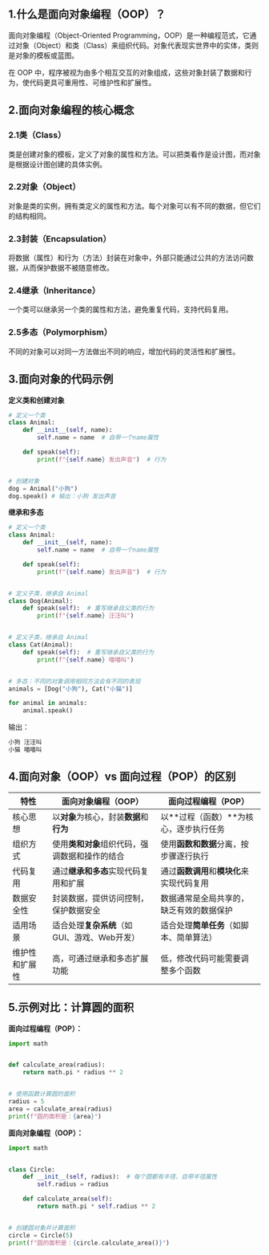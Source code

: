 ## 1.什么是面向对象编程（OOP）？

面向对象编程（Object-Oriented Programming，OOP）是一种编程范式，它通过对象（Object）和类（Class）来组织代码。对象代表现实世界中的实体，类则是对象的模板或蓝图。

在 OOP 中，程序被视为由多个相互交互的对象组成，这些对象封装了数据和行为，使代码更具可重用性、可维护性和扩展性。

## 2.面向对象编程的核心概念

### 2.1类（Class）

类是创建对象的模板，定义了对象的属性和方法。可以把类看作是设计图，而对象是根据设计图创建的具体实例。

### 2.2对象（Object）

对象是类的实例，拥有类定义的属性和方法。每个对象可以有不同的数据，但它们的结构相同。

### 2.3封装（Encapsulation）

将数据（属性）和行为（方法）封装在对象中，外部只能通过公共的方法访问数据，从而保护数据不被随意修改。

### 2.4继承（Inheritance）

一个类可以继承另一个类的属性和方法，避免重复代码，支持代码复用。

### 2.5多态（Polymorphism）

不同的对象可以对同一方法做出不同的响应，增加代码的灵活性和扩展性。

## 3.面向对象的代码示例

**定义类和创建对象**

```python
# 定义一个类
class Animal:
    def __init__(self, name):
        self.name = name  # 自带一个name属性

    def speak(self):
        print(f"{self.name} 发出声音")  # 行为


# 创建对象
dog = Animal("小狗")
dog.speak() # 输出：小狗 发出声音
```

**继承和多态**

```python
# 定义一个类
class Animal:
    def __init__(self, name):
        self.name = name  # 自带一个name属性

    def speak(self):
        print(f"{self.name} 发出声音")  # 行为


# 定义子类，继承自 Animal
class Dog(Animal):
    def speak(self):  # 重写继承自父类的行为
        print(f"{self.name} 汪汪叫")


# 定义子类，继承自 Animal
class Cat(Animal):
    def speak(self):  # 重写继承自父类的行为
        print(f"{self.name} 喵喵叫")


# 多态：不同的对象调用相同方法会有不同的表现
animals = [Dog("小狗"), Cat("小猫")]

for animal in animals:
    animal.speak()
```

输出：

```makefile
小狗 汪汪叫
小猫 喵喵叫
```

## 4.面向对象（OOP）vs 面向过程（POP）的区别

| 特性           | 面向对象编程（OOP）                            | 面向过程编程（POP）                        |
| -------------- | ---------------------------------------------- | ------------------------------------------ |
| 核心思想       | 以**对象**为核心，封装**数据**和**行为**       | 以**过程（函数）**为核心，逐步执行任务     |
| 组织方式       | 使用**类和对象**组织代码，强调数据和操作的结合 | 使用**函数和数据**分离，按步骤逐行执行     |
| 代码复用       | 通过**继承和多态**实现代码复用和扩展           | 通过**函数调用**和**模块化**来实现代码复用 |
| 数据安全性     | 封装数据，提供访问控制，保护数据安全           | 数据通常是全局共享的，缺乏有效的数据保护   |
| 适用场景       | 适合处理**复杂系统**（如GUI、游戏、Web开发）   | 适合处理**简单任务**（如脚本、简单算法）   |
| 维护性和扩展性 | 高，可通过继承和多态扩展功能                   | 低，修改代码可能需要调整多个函数           |

## 5.示例对比：计算圆的面积

**面向过程编程（POP）：**

```python
import math


def calculate_area(radius):
    return math.pi * radius ** 2


# 使用函数计算圆的面积
radius = 5
area = calculate_area(radius)
print(f"圆的面积是：{area}")
```

**面向对象编程（OOP）：**

```python
import math


class Circle:
    def __init__(self, radius):  # 每个圆都有半径，自带半径属性
        self.radius = radius

    def calculate_area(self):
        return math.pi * self.radius ** 2


# 创建圆对象并计算面积
circle = Circle(5)
print(f"圆的面积是：{circle.calculate_area()}")
```

